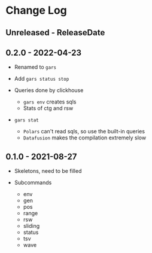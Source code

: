 # Change Log

## Unreleased - ReleaseDate

## 0.2.0 - 2022-04-23

* Renamed to `gars`

* Add `gars status stop`

* Queries done by clickhouse
  * `gars env` creates sqls
  * Stats of ctg and rsw

* `gars stat`
  * `Polars` can't read sqls, so use the built-in queries
  * `Datafusion` makes the compilation extremely slow

## 0.1.0 - 2021-08-27

* Skeletons, need to be filled

* Subcommands
  * env
  * gen
  * pos
  * range
  * rsw
  * sliding
  * status
  * tsv
  * wave

